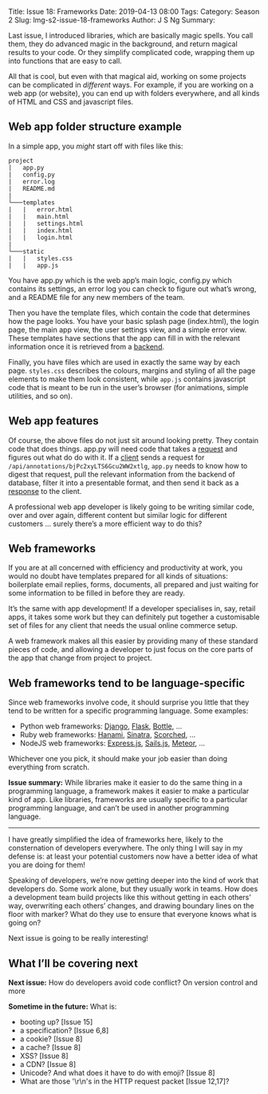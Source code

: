 Title: Issue 18: Frameworks
Date: 2019-04-13 08:00
Tags: 
Category: Season 2
Slug: lmg-s2-issue-18-frameworks
Author: J S Ng
Summary: 

Last issue, I introduced libraries, which are basically magic spells. You call them, they do advanced magic in the background, and return magical results to your code. Or they simplify complicated code, wrapping them up into functions that are easy to call.

All that is cool, but even with that magical aid, working on some projects can be complicated in *different* ways. For example, if you are working on a web app (or website), you can end up with folders everywhere, and all kinds of HTML and CSS and javascript files.

## Web app folder structure example

In a simple app, you *might* start off with files like this:

```
project
|   app.py
|   config.py
|   error.log
|   README.md
|
└───templates
|   |   error.html
|   |   main.html
|   |   settings.html
|   |   index.html
|   |   login.html
|
└───static
|   |   styles.css
|   |   app.js
```

You have app.py which is the web app’s main logic, config.py which contains its settings, an error log you can check to figure out what’s wrong, and a README file for any new members of the team.

Then you have the template files, which contain the code that determines how the page looks. You have your basic splash page (index.html), the login page, the main app view, the user settings view, and a simple error view. These templates have sections that the app can fill in with the relevant information once it is retrieved from a [backend](https://buttondown.email/laymansguide/archive/90aed74c-f7e7-47bb-94ba-f3c3e057e51e).

Finally, you have files which are used in exactly the same way by each page. `styles.css` describes the colours, margins and styling of all the page elements to make them look consistent, while `app.js` contains javascript code that is meant to be run in the user’s browser (for animations, simple utilities, and so on).

## Web app features

Of course, the above files do not just sit around looking pretty. They contain code that does things. app.py will need code that takes a [request](https://buttondown.email/laymansguide/archive/a6941efd-86bf-4fd8-92c9-009fe14a8c2a) and figures out what do do with it. If a [client](https://buttondown.email/laymansguide/archive/b36f0f43-e8f5-402d-8c6a-c2a28f5ff556) sends a request for `/api/annotations/bjPc2xyLTS6Gcu2WW2xtlg`, `app.py` needs to know how to digest that request, pull the relevant information from the backend of database, filter it into a presentable format, and then send it back as a [response](https://buttondown.email/laymansguide/archive/386cead6-8565-499a-9960-5a30ab291e5b) to the client.

A professional web app developer is likely going to be writing similar code, over and over again, different content but similar logic for different customers … surely there’s a more efficient way to do this?

## Web frameworks

If you are at all concerned with efficiency and productivity at work, you would no doubt have templates prepared for all kinds of situations: boilerplate email replies, forms, documents, all prepared and just waiting for some information to be filled in before they are ready.

It’s the same with app development! If a developer specialises in, say, retail apps, it takes some work but they can definitely put together a customisable set of files for any client that needs the usual online commerce setup.

A web framework makes all this easier by providing many of these standard pieces of code, and allowing a developer to just focus on the core parts of the app that change from project to project.

## Web frameworks tend to be language-specific

Since web frameworks involve code, it should surprise you little that they tend to be written for a specific programming language. Some examples:

- Python web frameworks: [Django](https://www.djangoproject.com/), [Flask](http://flask.pocoo.org/), [Bottle](https://bottlepy.org/docs/dev/), …
- Ruby web frameworks: [Hanami](https://hanamirb.org/), [Sinatra](http://www.sinatrarb.com/), [Scorched](http://scorchedrb.com/), …
- NodeJS web frameworks: [Express.js](https://expressjs.com/), [Sails.js](https://sailsjs.com/), [Meteor](https://www.meteor.com/), …

Whichever one you pick, it should make your job easier than doing everything from scratch.

**Issue summary:** While libraries make it easier to do the same thing in a programming language, a framework makes it easier to make a particular kind of app. Like libraries, frameworks are usually specific to a particular programming language, and can’t be used in another programming language.

-----

I have greatly simplified the idea of frameworks here, likely to the consternation of developers everywhere. The only thing I will say in my defense is: at least your potential customers now have a better idea of what you are doing for them!

Speaking of developers, we’re now getting deeper into the kind of work that developers do. Some work alone, but they usually work in teams. How does a development team build projects like this without getting in each others’ way, overwriting each others’ changes, and drawing boundary lines on the floor with marker? What do they use to ensure that everyone knows what is going on?

Next issue is going to be really interesting!

## What I’ll be covering next

**Next issue:** How do developers avoid code conflict? On version control and more

**Sometime in the future:** What is:

- booting up? [Issue 15]
- a specification? [Issue 6,8]
- a cookie? [Issue 8]
- a cache? [Issue 8]
- XSS? [Issue 8]
- a CDN? [Issue 8]
- Unicode? And what does it have to do with emoji? [Issue 8]
- What are those '\r\n's in the HTTP request packet [Issue 12,17]?
